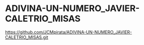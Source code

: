 # ADIVINA-UN-NUMERO_JAVIER-CALETRIO_MISAS
https://github.com/JCMpirata/ADIVINA-UN-NUMERO_JAVIER-CALETRIO_MISAS.git

